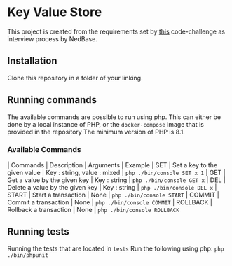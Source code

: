 # Key Value Store
This project is created from the requirements set by [this](https://github.com/nedbase/code-challenge-key-value-storage) code-challenge as interview process by NedBase.

## Installation
Clone this repository in a folder of your linking.

## Running commands
The available commands are possible to run using php. This can either be done by a local instance of PHP, or the `docker-compose` image that is provided in the repository
The minimum version of PHP is 8.1.

### Available Commands
| Commands | Description | Arguments | Example
| SET | Set a key to the given value | Key : string, value : mixed | `php ./bin/console SET x 1`
| GET | Get a value by the given key | Key : string | `php ./bin/console GET x`
| DEL | Delete a value by the given key | Key : string | `php ./bin/console DEL x`
| START | Start a transaction | None | `php ./bin/console START` 
| COMMIT | Commit a transaction | None | `php ./bin/console COMMIT`
| ROLLBACK | Rollback a transaction | None | `php ./bin/console ROLLBACK`

## Running tests
Running the tests that are located in `tests`
Run the following using php:
`php ./bin/phpunit`

